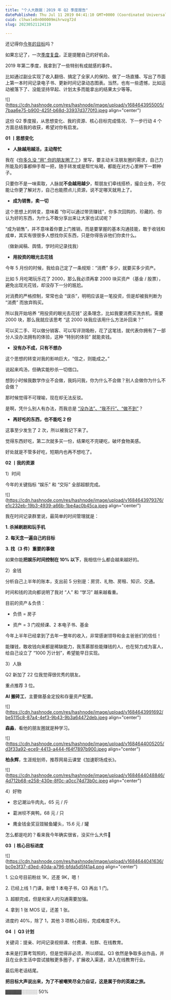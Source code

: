 ```yaml
---
title: "个人大数据：2019 年 Q2 季度报告"
datePublished: Thu Jul 11 2019 04:41:10 GMT+0000 (Coordinated Universal Time)
cuid: clhwxle8n000009mihrwzg72d
slug: 20230521124119

---
```


还记得你[今年的目标](http://mp.weixin.qq.com/s?__biz=MzI3MzU5MDA1OQ==&mid=2247484761&idx=1&sn=1a82efaf1c323e75b13b1e5745fc28c1&chksm=eb21b71ddc563e0b38b315878995cd6f26b5265c50e66be2961b7c17382e8b284dc5add5604c&scene=21#wechat_redirect)吗？

如果忘记了，一次[季度复盘](http://mp.weixin.qq.com/s?__biz=MzI3MzU5MDA1OQ==&mid=2247485463&idx=1&sn=0ad0c5c807513e369bacccea4586a4f7&chksm=eb21ba53dc563345275438552086691eae7eca69e64e26a193c3cb845188aa21095648dfa290&scene=21#wechat_redirect)，正是提醒自己的好机会。

2019 年第二季度，我拿到了一些特别有成就感的事件。

比如通过副业实现了收入翻倍、搞定了全家人的保险、做了一场直播、写出了市面上第一本时间记录电子书、更新时间记录动态图表。当然，也有一些遗憾，比如运动被落下了、没能坚持早起、计划太多而能拿出的结果太少等等。

![](https://cdn.hashnode.com/res/hashnode/image/upload/v1684643955005/7baa6e75-b900-425f-b68d-33937d3770f0.jpeg align="center")

这份 Q2 季度报，从思想变化、我的资源、核心目标完成情况、下一步行动 4 个方面总结我的收获，希望对你有启发。

**01 丨思想变化**

* **人脉越用越活，主动帮忙**
    

我在《[你多久没 “用” 你的朋友圈了？](http://mp.weixin.qq.com/s?__biz=MzI3MzU5MDA1OQ==&mid=2247485612&idx=1&sn=eee90ffd89ba4a7ec2e08496ec2256b6&chksm=eb21bae8dc5633fe94a0e32facf284bece4311295702e31726893d6fdd8addb03ee6d514f35d&scene=21#wechat_redirect)》里写，要主动关注朋友圈的需求，自己力所能及的事都伸手帮一把，随手转发或是帮忙吆喝，都能在对方心里种下一颗种子。

只要你不是一味索取，人脉就**不会越用越少**，帮朋友们牵线搭桥，撮合业务，不仅能让你更了解对方，自己也能攒点儿资源，说不定哪天就用上了。

* **成为销售，卖一切**
    

这个思想上的转变，意味着 “你可以通过带货赚钱”，你多次回购的、珍藏的、你认为好的东西，为什么不敢分享出来让大家也试试呢？

“成为销售”，并不意味着你要上门推销，而是要掌握的基本沟通技能，敢于收钱和成单，其实有很很多人想找你买东西，只是你得告诉他们你卖什么。

（做新闻稿、舆情，学时间记录找我）

* **用投资的眼光去花钱**
    

今年 5 月份的时候，我给自己定了一条规矩：“消费” 多少，就要买多少资产。

比如 5 月吃喝玩乐花了 2000，那么我必须再拿 2000 块买资产（基金 / 股票），避免出现光花钱，却没存下一分的尴尬。

对消费的严格控制，常常也会 “误杀”，明明应该是一笔投资，但是却被我判断为 “消费” 而放弃购买。

所以我开始培养 “用投资的眼光去花钱” 这条理念，比如我要消费买洗衣机，需要 2000 块，那么我就应该思考 “这 2000 块我应该用什么方法补回来？”

可以买二手、可以做分销客、可以写评测吸粉，花了这笔钱，就代表你拥有了一部分人没办法拥有的体验，这种 “特别的体验” 就能卖钱。

* **没有办不成，只有不想办**
    

这个思想的转变对我的影响巨大，“信之，则能成之。”

说起来鸡汤，但确实能秒杀一切借口。

想到小时候我数学作业不会做，我妈问我，你为什么不会做？别人会做你为什么不会做？

那时候觉得不可理喻，现在却无法反驳。

是啊，凭什么别人有办法，而我总是 [“没办法”、“我不行”、“做不到”](http://mp.weixin.qq.com/s?__biz=MzI3MzU5MDA1OQ==&mid=2247485268&idx=1&sn=92052dc38f5a5ee1055955a0cc4f2abf&chksm=eb21b510dc563c06be68fe2b14e2d136617cf9785391a455cb8501e2e9e389daf6be273ce8f5&scene=21#wechat_redirect)？

* **再好吃的东西，也不能吃 2 份**
    

这事至少发生了 2 次，所以被我记下来了。

觉得东西好吃，第二次就多买一份，结果吃不完硬吃，破坏食物美感。

好处就是不管多好吃，短期内也再不想吃了。

**02 丨我的资源**

1）时间

今年的关键指标 “娱乐” 和 “交际” 全部超额完成。

![](https://cdn.hashnode.com/res/hashnode/image/upload/v1684643979376/e1c232eb-19b3-4939-a66b-1be4ac0b45ca.jpeg align="center")

我在时间记录群里说，最简单的时间管理就是：

**1\. 杀掉刷剧和玩手机**

**2\. 每天念一遍自己的目标**

**3\. 找（3 件）重要的事做**

如果你能**把娱乐时间控制在 10% 以下**，我相信什么都会越来越好的。

2）金钱

分析自己上半年的账本，支出前 5 分别是：房贷、礼物、房租、知识、交通。

时间和钱的流向都说明了我对 “人” 和 “学习” 越来越看重。

目前的资产＆负债：

* 负债 = 房子
    
* 资产 = 3 门视频课、2 本电子书、基金
    

今年上半年已经拿到了去年一整年的收入，非常感谢领导和金主爸爸们的信任！

能赚钱，敢收钱向来都是稀缺能力，我羡慕那些能赚钱的人，也在努力成为富人，给自己设立了 “1000 万计划”，希望能早日实现。

3）人脉

Q2 新加了 22 位我觉得很优秀的朋友。

重点推荐 3 位。

**AI 搬砖工**，主要做基金定投和存量资产配置。

![](https://cdn.hashnode.com/res/hashnode/image/upload/v1684643991692/be5115c8-87a4-4ef3-9b43-9b3a64472deb.jpeg align="center")

**森淼**，看他的朋友圈就是种学习。

![](https://cdn.hashnode.com/res/hashnode/image/upload/v1684644005205/d3f33a92-ece9-4413-a444-f64f7897b900.jpeg align="center")

**柏永辉**，生涯规划师，推荐网易云课堂《加速职场成长》。

![](https://cdn.hashnode.com/res/hashnode/image/upload/v1684644048846/4d712b68-e258-430e-8f0c-a0cc74d73b0c.jpeg align="center")

4）好物

* 忠记潮汕牛肉丸，65 元 / 斤
    
* 葛洲坝不爽鸭，68 元 / 只
    
* 鹰金钱金奖豆豉鲮鱼罐头，15.6 元 / 罐
    

怎么都是吃的？看来我今年确实很省，没买什么大件🤔

**03 丨核心目标进度**

![](https://cdn.hashnode.com/res/hashnode/image/upload/v1684644041636/bc0e3f37-d3ed-40da-a796-bfda5d5f41a4.png align="center")

1\. 公众号目前粉丝 1K，还差 9K，嗯！

2\. 已经上线 1 门课，新增 1 本电子书，Q3 再出 1 门。

3\. 超额完成，但是和家人的沟通需要加强。

4\. 拿到 1 张 MOS 证，还差 1 张。

进度约 40%，除了 1，其他 3 项核心目标，完成难度不大。

**04 丨 Q3 计划**

关键词：提亲、时间记录视频课、付费课、社群、在线教育。

本来是打算考驾照的，但是觉得非必须，所以顺延。Q3 依然是争取多出作品，并且在业余生活中尝试接触更多圈子，扩展收入渠道，进入在线教育行业。

最后用老话结尾。

**把目标大声说出来，为了不被嘲笑尽全力自证，这是属于你的英雄之旅。**

▓▓▓▓▓░░░░░ 50%